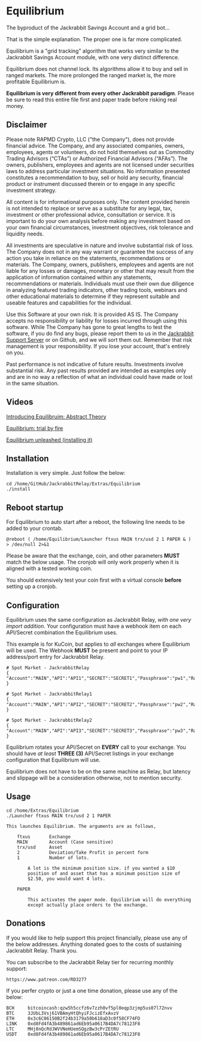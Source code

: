 # Equilibrium

The byproduct of the Jackrabbit Savings Account and a grid bot...

That is the simple explanation. The proper one is far more complicated.

Equilibrium is a "grid tracking" algorithm that works very similar to the
Jackrabbit Savings Account module, with one very distinct difference.

Equilibrium does not channel lock. Its algorithms allow it to buy and
sell in ranged markets. The more prolonged the ranged market is, the more
profitable Equilibrium is.

**Equilibrium is very different from every other Jackrabbit paradigm**.
Please be sure to read this entire file first and paper trade before
risking real money.

## Disclaimer

Please note RAPMD Crypto, LLC ("the Company"), does not provide financial
advice. The Company, and any associated companies, owners, employees,
agents or volunteers, do not hold  themselves out as Commodity Trading
Advisors (“CTAs”) or Authorized Financial Advisors  (“AFAs”). The owners,
publishers, employees and agents are not licensed under securities laws 
to address particular investment situations. No information presented
constitutes a  recommendation to buy, sell or hold any security,
financial product or instrument discussed  therein or to engage in any
specific investment strategy.

All content is for informational purposes only. The content provided
herein is not intended to replace or serve as a substitute for any
legal, tax, investment or other professional advice,  consultation or
service. It is important to do your own analysis before making any
investment  based on your own financial circumstances, investment
objectives, risk tolerance and liquidity needs.

All investments are speculative in nature and involve substantial risk of
loss. The Company does not in any way warrant or guarantee the success of
any action you take in reliance on the  statements, recommendations or
materials. The Company, owners, publishers, employees and  agents are not
liable for any losses or damages, monetary or other that may result from
the  application of information contained within any statements,
recommendations or materials.  Individuals must use their own due
diligence in analyzing featured trading indicators, other trading  tools,
webinars and other educational materials to determine if they represent
suitable and  useable features and capabilities for the individual.

Use this Software at your own risk. It is provided AS IS. The Company
accepts no responsibility or liability for losses incurred through using
this software. While The Company has gone to great lengths to test the
software, if you do find any bugs, please report them to us in the
[Jackrabbit Support Server](https://discord.gg/g93TpbV) or on Github, and
we will sort them out. Remember that risk management is your
responsibility. If you lose your account, that's entirely on you.

Past performance is not indicative of future results. Investments involve
substantial risk. Any past  results provided are intended as examples
only and are in no way a reflection of what an individual  could have
made or lost in the same situation.

## Videos

[Introducing Equilibruim: Abstract Theory](https://youtu.be/kGpoD-dJ1k4)

[Equilibrium: trial by fire](https://youtu.be/RU8zgGDfbao)

[Equilibrium unleashed (installing it)](https://youtu.be/Nwr2fH8LQw8)

## Installation

Installation is very simple. Just follow the below:

    cd /home/GitHub/JackrabbitRelay/Extras/Equilibrium
    ./install

## Reboot startup

For Equilibrium to auto start after a reboot, the following line
needs to be added to your crontab. 

    @reboot ( /home/Equilibrium/Launcher ftxus MAIN trx/usd 2 1 PAPER & ) > /dev/null 2>&1

Please be aware that the exchange, coin, and other parameters **MUST**
match the below usage. The cronjob will only work properly when it is
aligned with a tested working coin.

You should extensively test your coin first with a virtual console
**before** setting up a cronjob.

## Configuration

Equilibrium uses the same configuration as Jackrabbit Relay, *with one
very import addition*. Your configuration must have a webhook item on
each API/Secret combination the Equilibrium uses.

This example is for KuCoin, but applies to *all* exchanges where
Equilibrium will be used. The Webhook **MUST** be present and point to
your IP address/port entry for Jackrabbit Relay.

    # Spot Market - JackrabbitRelay
    { "Account":"MAIN","API":"API1","SECRET":"SECRET1","Passphrase":"pw1","RateLimit":"1000","Retry":"3","Webhook":"http://127.0.0.1:7732" }

    # Spot Market - JackrabbitRelay1
    { "Account":"MAIN","API":"API2","SECRET":"SECRET2","Passphrase":"pw2","RateLimit":"1000","Retry":"3","Webhook":"http://127.0.0.1:7732" }

    # Spot Market - JackrabbitRelay2
    { "Account":"MAIN","API":"API3","SECRET":"SECRET3","Passphrase":"pw3","RateLimit":"1000","Retry":"3","Webhook":"http://127.0.0.1:7732" }

Equilibrium rotates your API/Secret on **EVERY** call to your exchange.
You should have *at least* **THREE (3)** API/Secret listings in your
exchange configuration that Equilibrium will use.

Equilibrium does not have to be on the same machine as Relay, but latency
and slippage will be a consideration otherwise, not to mention security.

## Usage

    cd /home/Extras/Equilibrium
    ./Launcher ftxus MAIN trx/usd 2 1 PAPER

    This launches Equilibrium. The arguments are as follows,

        ftxus       Exchange
        MAIN        Account (Case sensitive)
        trx/usd     Asset
        2           Deviation/Take Profit in percent form
        1           Number of lots.

            A lot is the minimum position size. if you wanted a $10
            position of and asset that has a minimum position size of
            $2.50, you would want 4 lots.

        PAPER

            This activates the paper mode. Equilibrium will do everything
            except actually place orders to the exchange. 

## Donations

If you would like to help support this project financially, please use
any of the below addresses. Anything donated goes to the costs of
sustaining Jackrabbit Relay. Thank you.

You can subscribe to the Jackrabbit Relay tier for recurring monthly
support:

    https://www.patreon.com/RD3277

If you perfer crypto or just a one time donation, please use any of the
below:

    BCH     bitcoincash:qzw5h5ccfz6v7zzh0vf5pl0eqp3zjmp5us07l72nvv
    BTC     3JUbL3Vsj61VBAmyHtQhyiFJcizEfxAvzV
    ETH     0x3c6C06150B2f24b3179a50b618aD3c0f58CF74FD
    LINK    0xd8Fd4fA3b489861ad6Eb95a0617B4DA7c78123F8
    LTC     MHj8nQcRdJWVVNeHUemSQgzBw3cPrZEtRU
    USDT    0xd8Fd4fA3b489861ad6Eb95a0617B4DA7c78123F8
